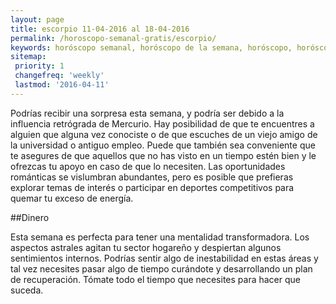```yaml
---
layout: page
title: escorpio 11-04-2016 al 18-04-2016 
permalink: /horoscopo-semanal-gratis/escorpio/
keywords: horóscopo semanal, horóscopo de la semana, horóscopo, horóscopo gratis,horóscopos, horóscopo esperanza gracia, horoscopos escorpio la semana, horóscopos gratis, Tarot, Astrologia, Zodíaco, escorpio, horoscopo gratis
sitemap:
 priority: 1
 changefreq: 'weekly'
 lastmod: '2016-04-11'
---
```

Podrías recibir una sorpresa esta semana, y podría ser debido a la influencia retrógrada de Mercurio. Hay posibilidad de que te encuentres a  alguien que alguna vez conociste o de que escuches de un viejo amigo de la universidad o antiguo empleo. Puede que también sea conveniente que te asegures de que aquellos que no has visto en un tiempo estén bien y le ofrezcas tu apoyo en caso de que lo necesiten. Las oportunidades románticas se vislumbran abundantes, pero es posible que prefieras explorar temas de interés o participar en deportes competitivos para quemar tu exceso de energía.

##Dinero

Esta semana es perfecta para tener una mentalidad transformadora. Los aspectos astrales agitan tu sector hogareño y despiertan algunos sentimientos internos. Podrías sentir algo de inestabilidad en estas áreas y tal vez necesites pasar algo de tiempo curándote y desarrollando un plan de recuperación. Tómate todo el tiempo que necesites para hacer que suceda.